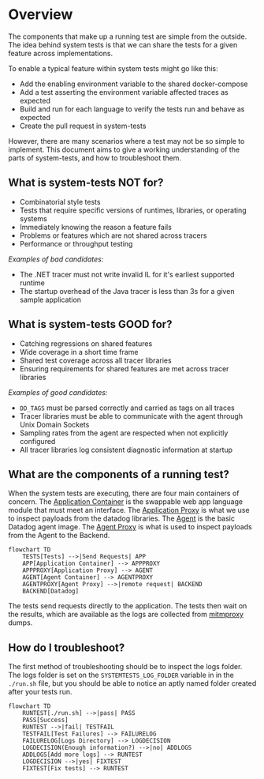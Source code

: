# Overview

The components that make up a running test are simple from the outside.
The idea behind system tests is that we can share the tests for a given feature across implementations.

To enable a typical feature within system tests might go like this:
 - Add the enabling environment variable to the shared docker-compose
 - Add a test asserting the environment variable affected traces as expected
 - Build and run for each language to verify the tests run and behave as expected
 - Create the pull request in system-tests

 However, there are many scenarios where a test may not be so simple to implement.
 This document aims to give a working understanding of the parts of system-tests, and how to troubleshoot them.

## What is system-tests NOT for?

 - Combinatorial style tests
 - Tests that require specific versions of runtimes, libraries, or operating systems
 - Immediately knowing the reason a feature fails
 - Problems or features which are not shared across tracers
 - Performance or throughput testing

 *Examples of bad candidates:*
  - The .NET tracer must not write invalid IL for it's earliest supported runtime
  - The startup overhead of the Java tracer is less than 3s for a given sample application

## What is system-tests GOOD for?

 - Catching regressions on shared features
 - Wide coverage in a short time frame
 - Shared test coverage across all tracer libraries
 - Ensuring requirements for shared features are met across tracer libraries

*Examples of good candidates:*
  - `DD_TAGS` must be parsed correctly and carried as tags on all traces
  - Tracer libraries must be able to communicate with the agent through Unix Domain Sockets
  - Sampling rates from the agent are respected when not explicitly configured
  - All tracer libraries log consistent diagnostic information at startup

## What are the components of a running test?

When the system tests are executing, there are four main containers of concern.
The [Application Container](TODO) is the swappable web app language module that must meet an interface.
The [Application Proxy](TODO) is what we use to inspect payloads from the datadog libraries.
The [Agent](TODO) is the basic Datadog agent image.
The [Agent Proxy](TODO) is what is used to inspect payloads from the Agent to the Backend.


```mermaid
flowchart TD
    TESTS[Tests] -->|Send Requests| APP
    APP[Application Container] --> APPPROXY
    APPPROXY[Application Proxy] --> AGENT
    AGENT[Agent Container] --> AGENTPROXY
    AGENTPROXY[Agent Proxy] -->|remote request| BACKEND
    BACKEND[Datadog]
```

The tests send requests directly to the application.
The tests then wait on the results, which are available as the logs are collected from [mitmproxy](TODO) dumps.

## How do I troubleshoot?

The first method of troubleshooting should be to inspect the logs folder.
The logs folder is set on the `SYSTEMTESTS_LOG_FOLDER` variable in in the `./run.sh` file, but you should be able to notice an aptly named folder created after your tests run.

```mermaid
flowchart TD
    RUNTEST[./run.sh] -->|pass| PASS
    PASS[Success]
    RUNTEST -->|fail| TESTFAIL
    TESTFAIL[Test Failures] --> FAILURELOG
    FAILURELOG[Logs Directory] --> LOGDECISION
    LOGDECISION(Enough information?) -->|no| ADDLOGS
    ADDLOGS[Add more logs] --> RUNTEST
    LOGDECISION -->|yes| FIXTEST
    FIXTEST[Fix tests] --> RUNTEST
```

